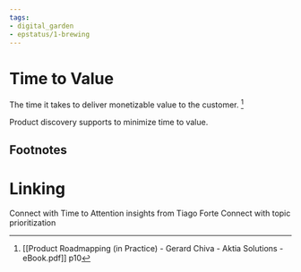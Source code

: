 ```yaml
---
tags: 
- digital_garden
- epstatus/1-brewing
---
```

# Time to Value
The time it takes to deliver monetizable value to the customer. [^1]

Product discovery supports to minimize time to value.

## Footnotes
[^1]: [[Product Roadmapping (in Practice) - Gerard Chiva - Aktia Solutions - eBook.pdf]] p10

# Linking
Connect with Time to Attention insights from Tiago Forte
Connect with topic prioritization
